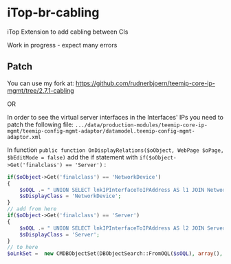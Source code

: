 # iTop-br-cabling

iTop Extension to add cabling between CIs

Work in progress - expect many errors

## Patch

You can use my fork at: https://github.com/rudnerbjoern/teemip-core-ip-mgmt/tree/2.7.1-cabling

OR

In order to see the virtual server interfaces in the Interfaces' IPs you need to patch the following file: ```.../data/production-modules/teemip-core-ip-mgmt/teemip-config-mgmt-adaptor/datamodel.teemip-config-mgmt-adaptor.xml```

In function ```public function OnDisplayRelations($oObject, WebPage $oPage, $bEditMode = false)``` add the if statement with ```if($oObject->Get('finalclass') == 'Server')``` :

``` php
if($oObject->Get('finalclass') == 'NetworkDevice')
{
    $sOQL .= " UNION SELECT lnkIPInterfaceToIPAddress AS l1 JOIN NetworkDeviceVirtualInterface AS int ON l1.ipinterface_id = int.id JOIN NetworkDevice AS n ON int.networkdevice_id = n.id WHERE n.id = :ci_id";
    $sDisplayClass = 'NetworkDevice';
}
// add from here
if($oObject->Get('finalclass') == 'Server')
{
    $sOQL .= " UNION SELECT lnkIPInterfaceToIPAddress AS l2 JOIN ServerVirtualInterface AS int ON l2.ipinterface_id = int.id JOIN Server AS s ON int.server_id = s.id WHERE s.id = :ci_id";
    $sDisplayClass = 'Server';
}
// to here
$oLnkSet =  new CMDBObjectSet(DBObjectSearch::FromOQL($sOQL), array(), array('ci_id' => $oObject->GetKey()));
```
